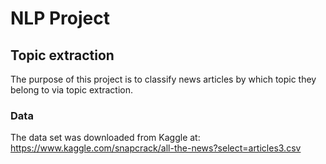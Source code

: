 # NLP Project
## Topic extraction
The purpose of this project is to classify news articles by which topic they belong to via topic extraction.

### Data
The data set was downloaded from Kaggle at: https://www.kaggle.com/snapcrack/all-the-news?select=articles3.csv